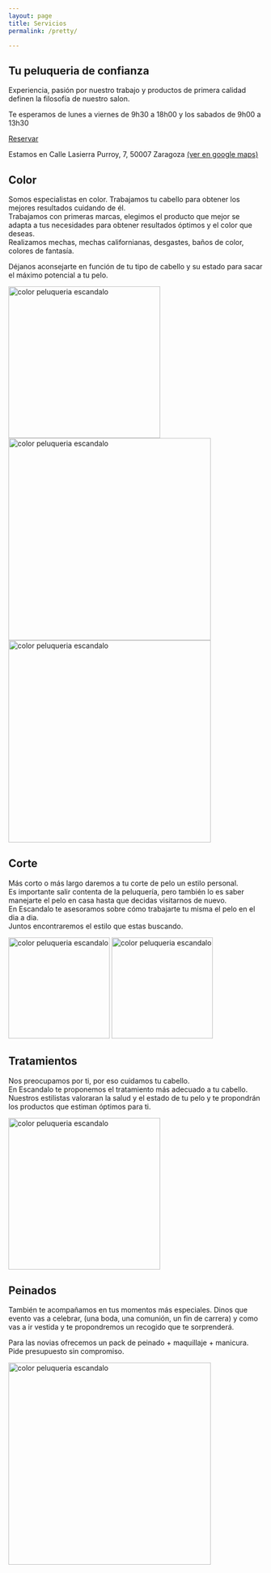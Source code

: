 ```yaml
---
layout: page
title: Servicios
permalink: /pretty/

---
```

<section class="container mod-intro text-center">
  <h1>Tu peluqueria de confianza</h1>
  <p class="large-text">Experiencia, pasión por nuestro trabajo y productos de primera calidad<br> definen la filosofía de nuestro salon.</p>
  <p>
    Te esperamos de lunes a viernes de  9h30 a 18h00 y los sabados de 9h00 a 13h30
  </p>
  <p>
    <a class="button" href="www.peluqueriaescandalozaragoza.es/formulario">Reservar</a>
  </p>
  <p>
    Estamos en Calle Lasierra Purroy, 7, 50007 Zaragoza <a href="https://www.google.fr/maps/place/Escandalo/@41.631824,-0.8865971,17z/data=!3m1!4b1!4m5!3m4!1s0xd591518d8fb6ce3:0x31cb6f33cc25090e!8m2!3d41.631824!4d-0.8844084">(ver en google maps)</a>
  </p>
</section>
<article class="container mod-row">
  <div class="container-item-text-left">
   <h2>Color</h2>
    <p>
     Somos especialistas en color. Trabajamos tu cabello para obtener los mejores resultados cuidando de él.<br>
     Trabajamos con primeras marcas, elegimos el producto que mejor se adapta a tus necesidades para obtener resultados óptimos y el color que deseas.<br>
     Realizamos mechas, mechas californianas, desgastes, baños de color, colores de fantasía.
    </p>
    <p>
     Déjanos aconsejarte en función de tu tipo de cabello y su estado para sacar el máximo potencial a tu pelo.
    </p>
   </div>
   <div>
    <img src="photos/color2.jpg" width="300" height="auto" alt="color peluqueria escandalo" title="colo2"/>
   </div>
   <div>
    <img src="photos/color1.jpg" width="400" height="auto" alt="color peluqueria escandalo" title="color1"/>
   </div>
   <div>
    <img src="photos/color3.jpg" width="400" height="auto" alt="color peluqueria escandalo" title="color3"/>
   </div>
 </article>
 <article class="container mod-row">
   <div class="container-item-text-left">
    <h2>Corte</h2>
     <p>
      Más corto o más largo daremos a tu corte de pelo un estilo personal.<br>
      Es importante salir contenta de la peluquería, pero también lo es saber manejarte el pelo en casa hasta que decidas visitarnos de nuevo.<br>
      En Escandalo te asesoramos sobre cómo trabajarte tu misma el pelo en el dia a dia.<br>Juntos encontraremos el estilo que estas buscando.
     </p>
    </div>
    <div>
      <img src="photos/corte2.jpg" width="200" height="auto" alt="color peluqueria escandalo" title="colo1"/>
      <img src="photos/corte3.jpg" width="200" height="auto" alt="color peluqueria escandalo" title="color1"/>
    </div>
    </div>
  </article>
  <article class="container mod-row">
     <div class="container-item-text-left">
      <h2>Tratamientos</h2>
       <p>
        Nos preocupamos por ti, por eso cuidamos tu cabello. <br> En Escandalo te proponemos el tratamiento más adecuado a tu cabello.
        <br>Nuestros estilistas valoraran la salud y el estado de tu pelo y te propondrán los productos que estiman óptimos para ti.
        </p>
     </div>
     <div>
      <img src="photos/tratamientos.jpg" width="300" height="auto" alt="color peluqueria escandalo" title="colo2"/>
     </div>
   </article>
   <article class="container mod-row">
     <div class="container-item-text-left">
      <h2>Peinados</h2>
       <p>
        También te acompañamos en tus momentos más especiales. Dinos que evento vas a celebrar, (una boda, una comunión, un fin de carrera) y como vas a ir vestida y te propondremos un recogido que te sorprenderá.
       </p>
       <p>
        Para las novias ofrecemos un pack de peinado + maquillaje + manicura.
        Pide presupuesto sin compromiso.
       </p>
      </div>
      <div>
       <img src="photos/novia2.jpg" width="400" height="auto" alt="color peluqueria escandalo" title="colo1"/>
      </div>
  </article>
